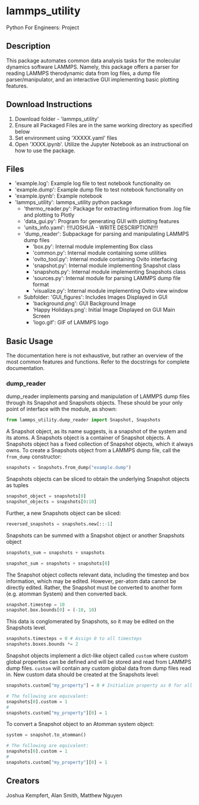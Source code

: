 # lammps_utility
Python For Engineers: Project

## Description
This package automates common data analysis tasks for the molecular dynamics software LAMMPS. Namely, this package offers a parser for reading LAMMPS therodynamic data from log files, a dump file parser/manipulator, and an interactive GUI implementing basic plotting features. 


## Download Instructions

1) Download folder - 'lammps_utility'
2) Ensure all Packaged Files are in the same working directory as specified below
3) Set environment using 'XXXXX.yaml' files
4) Open 'XXXX.ipynb'. Utilize the Jupyter Notebook as an instructional on how to use the package.

## Files 
- 'example.log': Example log file to test notebook functionality on
- 'example.dump': Example dump file to test notebook functionality on
- 'example.ipynb': Example notebook
- 'lammps_utility': lammps_utility python package
 	- 'thermo_reader.py': Package for extracting information from .log file and plotting to Plotly
 	- 'data_gui.py': Program for generating GUI with plotting features
 	- 'units_info.yaml': !!!!JOSHUA - WRITE DESCRIPTION!!!!
	- 'dump_reader': Subpackage for parsing and manipulating LAMMPS dump files
		- 'box.py': Internal module implementing Box class
		- 'common.py': Internal module containing some utilities
		- 'ovito_tool.py': Internal module containing Ovito interfacing
		- 'snapshot.py': Internal module implementing Snapshot class
		- 'snapshots.py': Internal module implementing Snapshots class
		- 'sources.py': Internal module for parsing LAMMPS dump file format
		- 'visualize.py': Internal module implementing Ovito view window
	- Subfolder: 'GUI_figures': Includes Images Displayed in GUI
		- 'background.png': GUI Background Image
		- 'Happy Holidays.png': Initial Image Displayed on GUI Main Screen
		- 'logo.gif': GIF of LAMMPS logo
## Basic Usage
The documentation here is not exhaustive, but rather an overview of the most common features and functions. Refer to the docstrings for complete documentation.

### dump_reader

dump_reader implements parsing and manipulation of LAMMPS dump files through its Snapshot and Snapshots objects. These should be your only point of interface with the module, as shown:

```python
from lammps_utility.dump_reader import Snapshot, Snapshots
```

A Snapshot object, as its name suggests, is a snapshot of the system and its atoms. A Snapshots object is a container of Snapshot objects. A Snapshots object has a fixed collection of Snapshot objects, which it always owns. To create a Snapshots object from a LAMMPS dump file, call the `from_dump` constructor:

```python
snapshots = Snapshots.from_dump("example.dump")
```

Snapshots objects can be sliced to obtain the underlying Snapshot objects as tuples

```python
snapshot_object = snapshots[0]
snapshot_objects = snapshots[0:10]
```

Further, a new Snapshots object can be sliced:

```python
reversed_snapshots = snapshots.new[::-1]
```

Snapshots can be summed with a Snapshot object or another Snapshots object

```python
snapshots_sum = snapshots + snapshots

snapshot_sum = snapshots + snapshots[0]
```

The Snapshot object collects relevant data, including the timestep and box information, which may be edited. However, per-atom data cannot be directly edited. Rather, the Snapshot must be converted to another form (e.g. atomman System) and then converted back.

```python
snapshot.timestep = 10
snapshot.box.bounds[0] = (-10, 10)
```

This data is conglomerated by Snapshots, so it may be edited on the Snapshots level.

```python
snapshots.timesteps = 0 # Assign 0 to all timesteps
snapshots.boxes.bounds *= 2
```


Snapshot objects implement a dict-like object called `custom` where custom global properties can be defined and will be stored and read from LAMMPS dump files. `custom` will contain any custom global data from dump files read in. New custom data should be created at the Snapshots level:


```python
snapshots.custom["my_property"] = 0 # Initialize property as 0 for all snapshots

# The following are equivalent:
snapshots[0].custom = 1
#
snapshots.custom["my_property"][0] = 1
```

To convert a Snapshot object to an Atomman system object:

```python
system = snapshot.to_atomman() 

# The following are equivalent:
snapshots[0].custom = 1
#
snapshots.custom["my_property"][0] = 1
```





## Creators
Joshua Kempfert, Alan Smith, Matthew Nguyen


